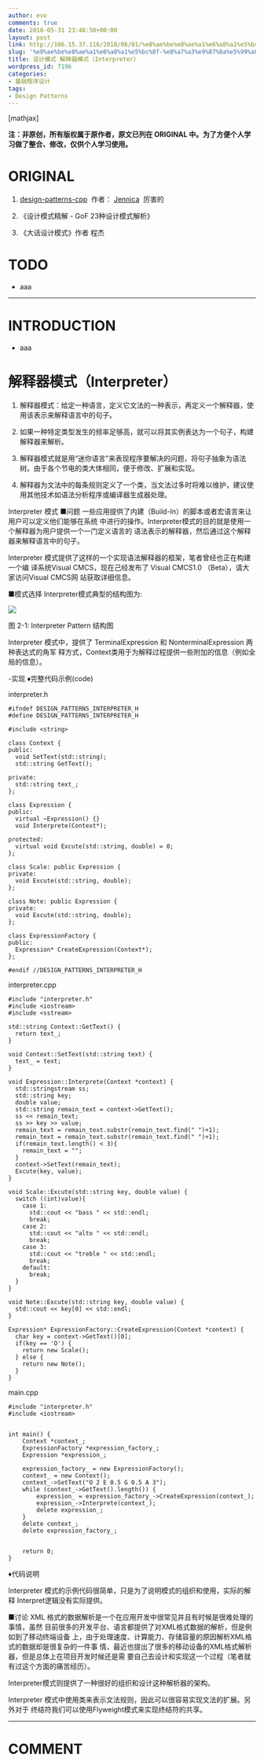 ```yaml
---
author: evo
comments: true
date: 2018-05-31 23:48:50+00:00
layout: post
link: http://106.15.37.116/2018/06/01/%e8%ae%be%e8%ae%a1%e6%a8%a1%e5%bc%8f-%e8%a7%a3%e9%87%8a%e5%99%a8%e6%a8%a1%e5%bc%8f%ef%bc%88interpreter%ef%bc%89/
slug: '%e8%ae%be%e8%ae%a1%e6%a8%a1%e5%bc%8f-%e8%a7%a3%e9%87%8a%e5%99%a8%e6%a8%a1%e5%bc%8f%ef%bc%88interpreter%ef%bc%89'
title: 设计模式 解释器模式（Interpreter）
wordpress_id: 7196
categories:
- 基础程序设计
tags:
- Design Patterns
---
```


<!-- more -->

[mathjax]

**注：非原创，所有版权属于原作者，原文已列在 ORIGINAL 中。为了方便个人学习做了整合、修改，仅供个人学习使用。**


# ORIGINAL





 	
  1. [design-patterns-cpp](https://github.com/yogykwan/design-patterns-cpp)  作者： [Jennica](http://jennica.space/)  厉害的

 	
  2. 《设计模式精解 - GoF 23种设计模式解析》

 	
  3. 《大话设计模式》作者 程杰




# TODO





 	
  * aaa





* * *





# INTRODUCTION





 	
  * aaa







# 解释器模式（Interpreter）





 	
  1. 解释器模式：给定一种语言，定义它文法的一种表示，再定义一个解释器，使用该表示来解释语言中的句子。

 	
  2. 如果一种特定类型发生的频率足够高，就可以将其实例表达为一个句子，构建解释器来解析。

 	
  3. 解释器模式就是用“迷你语言”来表现程序要解决的问题，将句子抽象为语法树。由于各个节电的类大体相同，便于修改、扩展和实现。

 	
  4. 解释器为文法中的每条规则定义了一个类，当文法过多时将难以维护，建议使用其他技术如语法分析程序或编译器生成器处理。




Interpreter 模式
■问题
一些应用提供了内建（Build-In）的脚本或者宏语言来让用户可以定义他们能够在系统 中进行的操作。Interpreter模式的目的就是使用一个解释器为用户提供一个一门定义语言的 语法表示的解释器，然后通过这个解释器来解释语言中的句子。

Interpreter 模式提供了这样的一个实现语法解释器的框架，笔者曾经也正在构建一个编 译系统Visual CMCS，现在己经发布了 Visual CMCS1.0 （Beta），请大家访问Visual CMCS网 站获取详细信息。

■模式选择
Interpreter模式典型的结构图为:


![](http://106.15.37.116/wp-content/uploads/2018/06/img_5b110d71c24eb.png)


图 2-1: Interpreter Pattern 结构图

Interpreter 模式中，提供了 TerminalExpression 和 NonterminalExpression 两种表达式的角军 释方式，Context类用于为解释过程提供一些附加的信息（例如全局的信息）。

-实现
♦完整代码示例(code)

interpreter.h

    
    #ifndef DESIGN_PATTERNS_INTERPRETER_H
    #define DESIGN_PATTERNS_INTERPRETER_H
    
    #include <string>
    
    class Context {
    public:
      void SetText(std::string);
      std::string GetText();
    
    private:
      std::string text_;
    };
    
    class Expression {
    public:
      virtual ~Expression() {}
      void Interprete(Context*);
    
    protected:
      virtual void Excute(std::string, double) = 0;
    };
    
    class Scale: public Expression {
    private:
      void Excute(std::string, double);
    };
    
    class Note: public Expression {
    private:
      void Excute(std::string, double);
    };
    
    class ExpressionFactory {
    public:
      Expression* CreateExpression(Context*);
    };
    
    #endif //DESIGN_PATTERNS_INTERPRETER_H
    


interpreter.cpp

    
    #include "interpreter.h"
    #include <iostream>
    #include <sstream>
    
    std::string Context::GetText() {
      return text_;
    }
    
    void Context::SetText(std::string text) {
      text_ = text;
    }
    
    void Expression::Interprete(Context *context) {
      std::stringstream ss;
      std::string key;
      double value;
      std::string remain_text = context->GetText();
      ss << remain_text;
      ss >> key >> value;
      remain_text = remain_text.substr(remain_text.find(" ")+1);
      remain_text = remain_text.substr(remain_text.find(" ")+1);
      if(remain_text.length() < 3){
        remain_text = "";
      }
      context->SetText(remain_text);
      Excute(key, value);
    }
    
    void Scale::Excute(std::string key, double value) {
      switch ((int)value){
        case 1:
          std::cout << "bass " << std::endl;
          break;
        case 2:
          std::cout << "alto " << std::endl;
          break;
        case 3:
          std::cout << "treble " << std::endl;
          break;
        default:
          break;
      }
    }
    
    void Note::Excute(std::string key, double value) {
      std::cout << key[0] << std::endl;
    }
    
    Expression* ExpressionFactory::CreateExpression(Context *context) {
      char key = context->GetText()[0];
      if(key == 'O') {
        return new Scale();
      } else {
        return new Note();
      }
    }


main.cpp

    
    #include "interpreter.h"
    #include <iostream>
    
    
    int main() {
        Context *context_;
        ExpressionFactory *expression_factory_;
        Expression *expression_;
    
        expression_factory_ = new ExpressionFactory();
        context_ = new Context();
        context_->SetText("O 2 E 0.5 G 0.5 A 3");
        while (context_->GetText().length()) {
            expression_ = expression_factory_->CreateExpression(context_);
            expression_->Interprete(context_);
            delete expression_;
        }
        delete context_;
        delete expression_factory_;
    
    
        return 0;
    }


♦代码说明

Interpreter 模式的示例代码很简单，只是为了说明模式的组织和使用，实际的解释 Interpret逻辑没有实际提供。

■讨论
XML 格式的数据解析是一个在应用开发中很常见并且有时候是很难处理的事情，虽然 目前很多的开发平台、语言都提供了对XML格式数据的解析，但是例如到了移动终端设备 上，由于处理速度、计算能力、存储容量的原因解析XML格式的数据却是很复杂的一件事 情，最近也提出了很多的移动设备的XML格式解析器，但是总体上在项目开发时候还是需 要自己去设计和实现这一个过程（笔者就有过这个方面的痛苦经历）。

Interpreter模式则提供了一种很好的组织和设计这种解析器的架构。

Interpreter 模式中使用类来表示文法规则，因此可以很容易实现文法的扩展。另外对于 终结符我们可以使用Flyweight模式来实现终结符的共享。















* * *





# COMMENT



